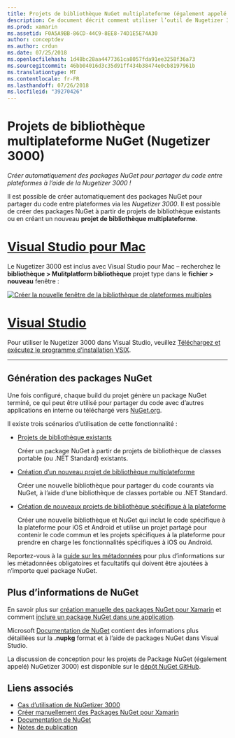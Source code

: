 ```yaml
---
title: Projets de bibliothèque NuGet multiplateforme (également appelé Nugetizer 3000)
description: Ce document décrit comment utiliser l’outil de Nugetizer 3000 pour créer automatiquement des packages NuGet pour partager du code entre plateformes.
ms.prod: xamarin
ms.assetid: F0A5A9BB-86CD-44C9-8EE8-74D1E5E74A30
author: conceptdev
ms.author: crdun
ms.date: 07/25/2018
ms.openlocfilehash: 1d48bc28aa4477361ca8057fda91ee3258f36a73
ms.sourcegitcommit: 46bb04016d3c35d91ff434b38474e0cb8197961b
ms.translationtype: MT
ms.contentlocale: fr-FR
ms.lasthandoff: 07/26/2018
ms.locfileid: "39270426"
---
```

# <a name="nuget-multiplatform-library-projects-nugetizer-3000"></a>Projets de bibliothèque multiplateforme NuGet (Nugetizer 3000)

_Créer automatiquement des packages NuGet pour partager du code entre plateformes à l’aide de la Nugetizer 3000 !_

Il est possible de créer automatiquement des packages NuGet pour partager du code entre plateformes via les _Nugetizer 3000_. Il est possible de créer des packages NuGet à partir de projets de bibliothèque existants ou en créant un nouveau **projet de bibliothèque multiplateforme**.

# <a name="visual-studio-for-mactabmacos"></a>[Visual Studio pour Mac](#tab/macos)

Le Nugetizer 3000 est inclus avec Visual Studio pour Mac &ndash; recherchez le **bibliothèque > Mulitplatform bibliothèque** projet type dans le **fichier > nouveau** fenêtre :

[![](images/mulitplatform-library-sml.png "Créer la nouvelle fenêtre de la bibliothèque de plateformes multiples")](images/mulitplatform-library.png#lightbox)

# <a name="visual-studiotabwindows"></a>[Visual Studio](#tab/windows)

Pour utiliser le Nugetizer 3000 dans Visual Studio, veuillez [Téléchargez et exécutez le programme d’installation VSIX](http://bit.ly/nugetizer-2017).

-----

## <a name="building-nuget-packages"></a>Génération des packages NuGet

Une fois configuré, chaque build du projet génère un package NuGet terminé, ce qui peut être utilisé pour partager du code avec d’autres applications en interne ou téléchargé vers [NuGet.org](https://www.nuget.org).

Il existe trois scénarios d’utilisation de cette fonctionnalité :

- [Projets de bibliothèque existants](existing-library.md)

  Créer un package NuGet à partir de projets de bibliothèque de classes portable (ou .NET Standard) existants.

- [Création d’un nouveau projet de bibliothèque multiplateforme](single-codebase.md)

  Créer une nouvelle bibliothèque pour partager du code courants via NuGet, à l’aide d’une bibliothèque de classes portable ou .NET Standard.

- [Création de nouveaux projets de bibliothèque spécifique à la plateforme](platform-specific.md)

  Créer une nouvelle bibliothèque et NuGet qui inclut le code spécifique à la plateforme pour iOS et Android et utilise un projet partagé pour contenir le code commun et les projets spécifiques à la plateforme pour prendre en charge les fonctionnalités spécifiques à iOS ou Android.

Reportez-vous à la [guide sur les métadonnées](metadata.md) pour plus d’informations sur les métadonnées obligatoires et facultatifs qui doivent être ajoutées à n’importe quel package NuGet.

## <a name="further-nuget-information"></a>Plus d’informations de NuGet

En savoir plus sur [création manuelle des packages NuGet pour Xamarin](~/cross-platform/app-fundamentals/nuget-manual.md) et comment [inclure un package NuGet dans une application](https://docs.microsoft.com/visualstudio/mac/nuget-walkthrough).

Microsoft [Documentation de NuGet](https://docs.microsoft.com/nuget/) contient des informations plus détaillées sur la **.nupkg** format et à l’aide de packages NuGet dans Visual Studio.

La discussion de conception pour les projets de Package NuGet (également appelé) NuGetizer 3000) est disponible sur le [dépôt NuGet GitHub](https://github.com/NuGet/Home/wiki/NuGetizer-3000).

## <a name="related-links"></a>Liens associés

- [Cas d’utilisation de NuGetizer 3000](https://github.com/NuGet/Home/wiki/NuGetizer-Core-Scenarios)
- [Créer manuellement des Packages NuGet pour Xamarin](~/cross-platform/app-fundamentals/nuget-manual.md)
- [Documentation de NuGet](https://docs.microsoft.com/nuget/)
- [Notes de publication](https://developer.xamarin.com/releases/studio/xamarin.studio_6.2/xamarin.studio_6.2/#NuGetizer_3000)
